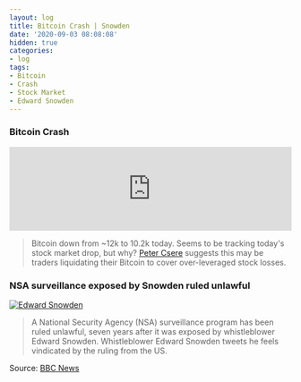 ```yaml
---
layout: log 
title: Bitcoin Crash | Snowden
date: '2020-09-03 08:08:08'
hidden: true
categories:
- log
tags:
- Bitcoin
- Crash
- Stock Market
- Edward Snowden
---
```


### Bitcoin Crash

<iframe class="video" src="https://www.youtube.com/embed/yrrNgmtsYXg" frameborder="0" allowfullscreen width="100%"></iframe>

> Bitcoin down from ~12k  to 10.2k today. Seems to be tracking today's stock market drop, but why? [Peter Csere](https://www.youtube.com/watch?time_continue=92&v=yrrNgmtsYXg&feature=emb_title) suggests this may be traders liquidating their Bitcoin to cover over-leveraged stock losses.

### NSA surveillance exposed by Snowden ruled unlawful

[![Edward Snowden](https://ichef.bbci.co.uk/news/800/cpsprodpb/37CA/production/_114228241_whatsubject.jpg)](https://www.bbc.com/news/technology-54013527)  

> A National Security Agency (NSA) surveillance program has been ruled unlawful, seven years after it was exposed by whistleblower Edward Snowden. Whistleblower Edward Snowden tweets he feels vindicated by the ruling from the US.  

Source: [BBC News](https://www.bbc.com/news/technology-54013527)
